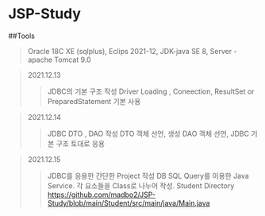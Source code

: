 # JSP-Study

##Tools
> Oracle 18C XE (sqlplus), Eclips 2021-12, JDK-java SE 8, Server - apache Tomcat 9.0

> 2021.12.13
> > JDBC의 기본 구조 작성
> > Driver Loading , Coneection, ResultSet or PreparedStatement 기본 사용

> 2021.12.14
> > JDBC DTO , DAO 작성
> > DTO 객체 선언, 생성
> > DAO 객체 선언, JDBC 기본 구조 토대로 응용

> 2021.12.15
> > JDBC를 응용한 간단한 Project 작성
> > DB SQL Query를 이용한 Java Service.
> > 각 요소들을 Class로 나누어 작성.
> > Student Directory https://github.com/madbo2/JSP-Study/blob/main/Student/src/main/java/Main.java



